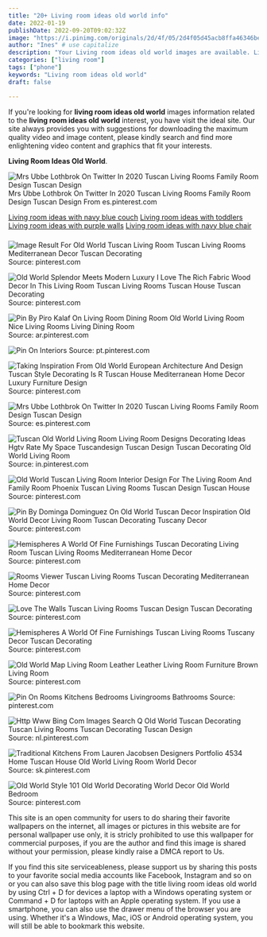 ```yaml
---
title: "20+ Living room ideas old world info"
date: 2022-01-19
publishDate: 2022-09-20T09:02:32Z
image: "https://i.pinimg.com/originals/2d/4f/05/2d4f05d45acb8ffa46346beae84ffc48.jpg"
author: "Ines" # use capitalize
description: "Your Living room ideas old world images are available. Living room ideas old world are a topic that is being searched for and liked by netizens today. You can Get the Living room ideas old world files here. Get all royalty-free photos and vectors."
categories: ["living room"]
tags: ["phone"]
keywords: "Living room ideas old world"
draft: false

---
```


If you're looking for **living room ideas old world** images information related to the **living room ideas old world** interest, you have visit the ideal  site.  Our site always  provides you with  suggestions  for downloading  the maximum  quality video and image  content, please kindly search and find more enlightening video content and graphics  that fit your interests.

**Living Room Ideas Old World**. 

![Mrs Ubbe Lothbrok On Twitter In 2020 Tuscan Living Rooms Family Room Design Tuscan Design](https://i.pinimg.com/originals/0d/6d/ea/0d6dea3942bd80bbffaad15eed262011.png "Mrs Ubbe Lothbrok On Twitter In 2020 Tuscan Living Rooms Family Room Design Tuscan Design")
Mrs Ubbe Lothbrok On Twitter In 2020 Tuscan Living Rooms Family Room Design Tuscan Design From es.pinterest.com

[Living room ideas with navy blue couch](/living-room-ideas-with-navy-blue-couch/)
[Living room ideas with toddlers](/living-room-ideas-with-toddlers/)
[Living room ideas with purple walls](/living-room-ideas-with-purple-walls/)
[Living room ideas with navy blue chair](/living-room-ideas-with-navy-blue-chair/)



### 

 


![Image Result For Old World Tuscan Living Room Tuscan Living Rooms Mediterranean Decor Tuscan Decorating](https://i.pinimg.com/474x/25/10/2c/25102ce5aafc463095f48a9228cbba04.jpg "Image Result For Old World Tuscan Living Room Tuscan Living Rooms Mediterranean Decor Tuscan Decorating")
Source: pinterest.com

 

![Old World Splendor Meets Modern Luxury I Love The Rich Fabric Wood Decor In This Living Room Tuscan Living Rooms Tuscan House Tuscan Decorating](https://i.pinimg.com/originals/ed/75/69/ed7569eb656f3e0e9c94aacedb97cd23.jpg "Old World Splendor Meets Modern Luxury I Love The Rich Fabric Wood Decor In This Living Room Tuscan Living Rooms Tuscan House Tuscan Decorating")
Source: pinterest.com

 

![Pin By Piro Kalaf On Living Room Dining Room Old World Living Room Nice Living Rooms Living Dining Room](https://i.pinimg.com/originals/9e/28/aa/9e28aa3759ba5ba0b28accbf3a509107.jpg "Pin By Piro Kalaf On Living Room Dining Room Old World Living Room Nice Living Rooms Living Dining Room")
Source: ar.pinterest.com

 

![Pin On Interiors](https://i.pinimg.com/originals/ba/9d/21/ba9d210a40ff14575c396a355aabd3e0.jpg "Pin On Interiors")
Source: pt.pinterest.com

 

![Taking Inspiration From Old World European Architecture And Design Tuscan Style Decorating Is R Tuscan House Mediterranean Home Decor Luxury Furniture Design](https://i.pinimg.com/originals/79/c5/5f/79c55fdda34a4528e16ba8c007c0c4f6.jpg "Taking Inspiration From Old World European Architecture And Design Tuscan Style Decorating Is R Tuscan House Mediterranean Home Decor Luxury Furniture Design")
Source: pinterest.com

 

![Mrs Ubbe Lothbrok On Twitter In 2020 Tuscan Living Rooms Family Room Design Tuscan Design](https://i.pinimg.com/originals/0d/6d/ea/0d6dea3942bd80bbffaad15eed262011.png "Mrs Ubbe Lothbrok On Twitter In 2020 Tuscan Living Rooms Family Room Design Tuscan Design")
Source: es.pinterest.com

 

![Tuscan Old World Living Room Living Room Designs Decorating Ideas Hgtv Rate My Space Tuscandesign Tuscan Design Tuscan Decorating Old World Living Room](https://i.pinimg.com/736x/d1/78/61/d178616b85acf911f4702ef8321b2c19.jpg "Tuscan Old World Living Room Living Room Designs Decorating Ideas Hgtv Rate My Space Tuscandesign Tuscan Design Tuscan Decorating Old World Living Room")
Source: in.pinterest.com

 

![Old World Tuscan Living Room Interior Design For The Living Room And Family Room Phoenix Tuscan Living Rooms Tuscan Design Tuscan House](https://i.pinimg.com/originals/8d/7b/fe/8d7bfeb87fbbdbb960525bb8b0a3749c.jpg "Old World Tuscan Living Room Interior Design For The Living Room And Family Room Phoenix Tuscan Living Rooms Tuscan Design Tuscan House")
Source: pinterest.com

 

![Pin By Dominga Dominguez On Old World Tuscan Decor Inspiration Old World Decor Living Room Tuscan Decorating Tuscany Decor](https://i.pinimg.com/originals/75/9f/f2/759ff20371dc0dd6cd10fcc02bafaf62.jpg "Pin By Dominga Dominguez On Old World Tuscan Decor Inspiration Old World Decor Living Room Tuscan Decorating Tuscany Decor")
Source: pinterest.com

 

![Hemispheres A World Of Fine Furnishings Tuscan Decorating Living Room Tuscan Living Rooms Mediterranean Home Decor](https://i.pinimg.com/originals/c8/b4/43/c8b443badcf243e1d6d8bb3874d56b09.jpg "Hemispheres A World Of Fine Furnishings Tuscan Decorating Living Room Tuscan Living Rooms Mediterranean Home Decor")
Source: pinterest.com

 

![Rooms Viewer Tuscan Living Rooms Tuscan Decorating Mediterranean Home Decor](https://i.pinimg.com/originals/50/43/20/504320187c4d315ef3c2321bebc5b5f8.jpg "Rooms Viewer Tuscan Living Rooms Tuscan Decorating Mediterranean Home Decor")
Source: pinterest.com

 

![Love The Walls Tuscan Living Rooms Tuscan Design Tuscan Decorating](https://i.pinimg.com/originals/7c/de/73/7cde7342d44cdafc77d21e8ba4fbe0a6.jpg "Love The Walls Tuscan Living Rooms Tuscan Design Tuscan Decorating")
Source: pinterest.com

 

![Hemispheres A World Of Fine Furnishings Tuscan Living Rooms Tuscany Decor Tuscan Decorating](https://i.pinimg.com/736x/12/09/92/120992418751436f912daf2ecd39bd7d--old-world-decorating-decorating-ideas.jpg "Hemispheres A World Of Fine Furnishings Tuscan Living Rooms Tuscany Decor Tuscan Decorating")
Source: pinterest.com

 

![Old World Map Living Room Leather Leather Living Room Furniture Brown Living Room](https://i.pinimg.com/originals/1f/1a/eb/1f1aeb30bc515d43f23f62cf6c5b81dc.jpg "Old World Map Living Room Leather Leather Living Room Furniture Brown Living Room")
Source: pinterest.com

 

![Pin On Rooms Kitchens Bedrooms Livingrooms Bathrooms](https://i.pinimg.com/736x/d1/9f/0a/d19f0a7f8c763b649386812a2f4ac56f--living-room-styles-ideas-for-living-room.jpg "Pin On Rooms Kitchens Bedrooms Livingrooms Bathrooms")
Source: pinterest.com

 

![Http Www Bing Com Images Search Q Old World Tuscan Decorating Tuscan Living Rooms Tuscan Decorating Tuscan Design](https://i.pinimg.com/originals/08/61/e3/0861e302ac9e7c8a62334847acf89cee.jpg "Http Www Bing Com Images Search Q Old World Tuscan Decorating Tuscan Living Rooms Tuscan Decorating Tuscan Design")
Source: nl.pinterest.com

 

![Traditional Kitchens From Lauren Jacobsen Designers Portfolio 4534 Home Tuscan House Old World Living Room World Decor](https://i.pinimg.com/originals/d7/3c/1e/d73c1e065f6a4f5f41f681645c2644af.jpg "Traditional Kitchens From Lauren Jacobsen Designers Portfolio 4534 Home Tuscan House Old World Living Room World Decor")
Source: sk.pinterest.com

 

![Old World Style 101 Old World Decorating World Decor Old World Bedroom](https://i.pinimg.com/originals/2d/4f/05/2d4f05d45acb8ffa46346beae84ffc48.jpg "Old World Style 101 Old World Decorating World Decor Old World Bedroom")
Source: pinterest.com

 

This site is an open community for users to do sharing their favorite wallpapers on the internet, all images or pictures in this website are for personal wallpaper use only, it is stricly prohibited to use this wallpaper for commercial purposes, if you are the author and find this image is shared without your permission, please kindly raise a DMCA report to Us.

If you find this site serviceableness, please support us by sharing this posts to your favorite social media accounts like Facebook, Instagram and so on or you can also save this blog page with the title living room ideas old world by using Ctrl + D for devices a laptop with a Windows operating system or Command + D for laptops with an Apple operating system. If you use a smartphone, you can also use the drawer menu of the browser you are using. Whether it's a Windows, Mac, iOS or Android operating system, you will still be able to bookmark this website.
